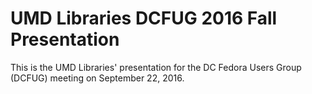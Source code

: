 # UMD Libraries DCFUG 2016 Fall Presentation

This is the UMD Libraries' presentation for the DC Fedora Users Group (DCFUG)
meeting on September 22, 2016.

